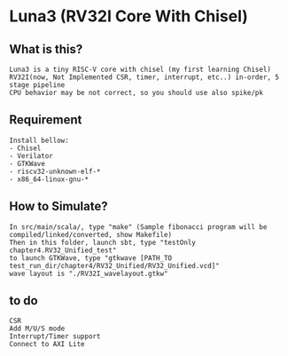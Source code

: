 # Luna3 (RV32I Core With Chisel)
## What is this?
    Luna3 is a tiny RISC-V core with chisel (my first learning Chisel)
    RV32I(now, Not Implemented CSR, timer, interrupt, etc..) in-order, 5 stage pipeline
    CPU behavior may be not correct, so you should use also spike/pk
## Requirement
    Install bellow:
    - Chisel
    - Verilator
    - GTKWave
    - riscv32-unknown-elf-*
    - x86_64-linux-gnu-*

## How to Simulate?
    In src/main/scala/, type "make" (Sample fibonacci program will be compiled/linked/converted, show Makefile)
    Then in this folder, launch sbt, type "testOnly chapter4.RV32_Unified_test"
    to launch GTKWave, type "gtkwave [PATH_TO test_run_dir/chapter4/RV32_Unified/RV32_Unified.vcd]"
    wave layout is "./RV32I_wavelayout.gtkw"

## to do
    CSR
    Add M/U/S mode
    Interrupt/Timer support
    Connect to AXI Lite